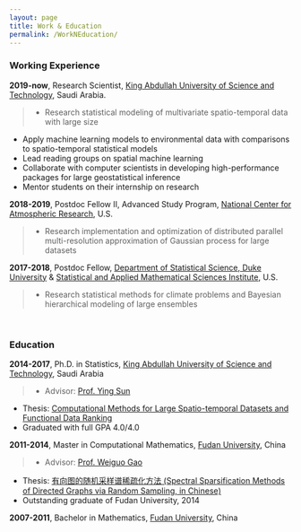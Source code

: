 ```yaml
---
layout: page
title: Work & Education
permalink: /WorkNEducation/
---
```


### Working Experience

**2019-now**, Research Scientist, [King Abdullah University of Science and Technology](https://stsds.kaust.edu.sa), Saudi Arabia.
>* Research statistical modeling of multivariate spatio-temporal data with large size
* Apply machine learning models to environmental data with comparisons to spatio-temporal statistical models
* Lead reading groups on spatial machine learning
* Collaborate with computer scientists in developing high-performance packages for large geostatistical inference
* Mentor students on their internship on research

**2018-2019**, Postdoc Fellow II, Advanced Study Program, [National Center for Atmospheric Research](https://ncar.ucar.edu/), U.S.
>* Research implementation and optimization of distributed parallel multi-resolution approximation of Gaussian process for large datasets

**2017-2018**, Postdoc Fellow, [Department of Statistical Science, Duke University](https://stat.duke.edu/) & [Statistical and Applied Mathematical Sciences Institute](https://www.samsi.info/), U.S.
>* Research statistical methods for climate problems and Bayesian hierarchical modeling of large ensembles

<br>

### Education

**2014-2017**, Ph.D. in Statistics, [King Abdullah University of Science and Technology](https://es.kaust.edu.sa), Saudi Arabia 
>* Advisor: [Prof. Ying Sun](https://cemse.kaust.edu.sa/es/people/person/ying-sun)
* Thesis: [Computational Methods for Large Spatio-temporal Datasets and Functional Data Ranking](https://repository.kaust.edu.sa/bitstream/handle/10754/625200/Huang-thesis.pdf?sequence=3)
* Graduated with full GPA 4.0/4.0

**2011-2014**, Master in Computational Mathematics, [Fudan University](http://math.fudan.edu.cn), China
>* Advisor: [Prof. Weiguo Gao](http://homepage.fudan.edu.cn/wggao/)
* Thesis: [有向图的随机采样谱稀疏化方法 (Spectral Sparsification Methods of Directed Graphs via Random Sampling, in Chinese)](https://cdmd.cnki.com.cn/Article/CDMD-10246-1015419580.htm)
* Outstanding graduate of Fudan University, 2014

**2007-2011**, Bachelor in Mathematics, [Fudan University](http://math.fudan.edu.cn), China